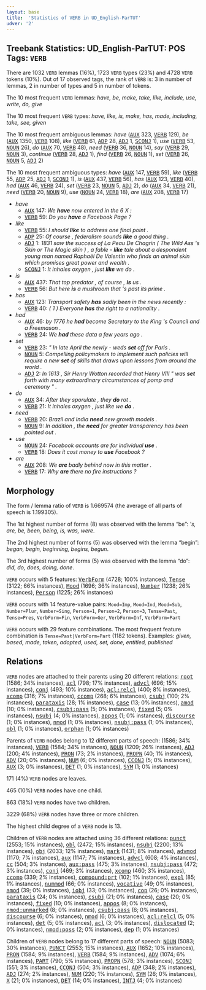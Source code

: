 ```yaml
---
layout: base
title:  'Statistics of VERB in UD_English-ParTUT'
udver: '2'
---
```


## Treebank Statistics: UD_English-ParTUT: POS Tags: `VERB`

There are 1032 `VERB` lemmas (16%), 1723 `VERB` types (23%) and 4728 `VERB` tokens (10%).
Out of 17 observed tags, the rank of `VERB` is: 3 in number of lemmas, 2 in number of types and 5 in number of tokens.

The 10 most frequent `VERB` lemmas: <em>have, be, make, take, like, include, use, write, do, give</em>

The 10 most frequent `VERB` types:  <em>have, like, is, make, has, made, including, take, see, given</em>

The 10 most frequent ambiguous lemmas: <em>have</em> (<tt><a href="en_partut-pos-AUX.html">AUX</a></tt> 323, <tt><a href="en_partut-pos-VERB.html">VERB</a></tt> 129), <em>be</em> (<tt><a href="en_partut-pos-AUX.html">AUX</a></tt> 1350, <tt><a href="en_partut-pos-VERB.html">VERB</a></tt> 108), <em>like</em> (<tt><a href="en_partut-pos-VERB.html">VERB</a></tt> 61, <tt><a href="en_partut-pos-ADP.html">ADP</a></tt> 28, <tt><a href="en_partut-pos-ADJ.html">ADJ</a></tt> 1, <tt><a href="en_partut-pos-SCONJ.html">SCONJ</a></tt> 1), <em>use</em> (<tt><a href="en_partut-pos-VERB.html">VERB</a></tt> 53, <tt><a href="en_partut-pos-NOUN.html">NOUN</a></tt> 26), <em>do</em> (<tt><a href="en_partut-pos-AUX.html">AUX</a></tt> 70, <tt><a href="en_partut-pos-VERB.html">VERB</a></tt> 48), <em>need</em> (<tt><a href="en_partut-pos-VERB.html">VERB</a></tt> 36, <tt><a href="en_partut-pos-NOUN.html">NOUN</a></tt> 14), <em>say</em> (<tt><a href="en_partut-pos-VERB.html">VERB</a></tt> 29, <tt><a href="en_partut-pos-NOUN.html">NOUN</a></tt> 3), <em>continue</em> (<tt><a href="en_partut-pos-VERB.html">VERB</a></tt> 28, <tt><a href="en_partut-pos-ADJ.html">ADJ</a></tt> 1), <em>find</em> (<tt><a href="en_partut-pos-VERB.html">VERB</a></tt> 26, <tt><a href="en_partut-pos-NOUN.html">NOUN</a></tt> 1), <em>set</em> (<tt><a href="en_partut-pos-VERB.html">VERB</a></tt> 26, <tt><a href="en_partut-pos-NOUN.html">NOUN</a></tt> 5, <tt><a href="en_partut-pos-ADJ.html">ADJ</a></tt> 2)

The 10 most frequent ambiguous types:  <em>have</em> (<tt><a href="en_partut-pos-AUX.html">AUX</a></tt> 147, <tt><a href="en_partut-pos-VERB.html">VERB</a></tt> 59), <em>like</em> (<tt><a href="en_partut-pos-VERB.html">VERB</a></tt> 55, <tt><a href="en_partut-pos-ADP.html">ADP</a></tt> 25, <tt><a href="en_partut-pos-ADJ.html">ADJ</a></tt> 1, <tt><a href="en_partut-pos-SCONJ.html">SCONJ</a></tt> 1), <em>is</em> (<tt><a href="en_partut-pos-AUX.html">AUX</a></tt> 437, <tt><a href="en_partut-pos-VERB.html">VERB</a></tt> 56), <em>has</em> (<tt><a href="en_partut-pos-AUX.html">AUX</a></tt> 123, <tt><a href="en_partut-pos-VERB.html">VERB</a></tt> 40), <em>had</em> (<tt><a href="en_partut-pos-AUX.html">AUX</a></tt> 46, <tt><a href="en_partut-pos-VERB.html">VERB</a></tt> 24), <em>set</em> (<tt><a href="en_partut-pos-VERB.html">VERB</a></tt> 23, <tt><a href="en_partut-pos-NOUN.html">NOUN</a></tt> 5, <tt><a href="en_partut-pos-ADJ.html">ADJ</a></tt> 2), <em>do</em> (<tt><a href="en_partut-pos-AUX.html">AUX</a></tt> 34, <tt><a href="en_partut-pos-VERB.html">VERB</a></tt> 21), <em>need</em> (<tt><a href="en_partut-pos-VERB.html">VERB</a></tt> 20, <tt><a href="en_partut-pos-NOUN.html">NOUN</a></tt> 9), <em>use</em> (<tt><a href="en_partut-pos-NOUN.html">NOUN</a></tt> 24, <tt><a href="en_partut-pos-VERB.html">VERB</a></tt> 18), <em>are</em> (<tt><a href="en_partut-pos-AUX.html">AUX</a></tt> 208, <tt><a href="en_partut-pos-VERB.html">VERB</a></tt> 17)


* <em>have</em>
  * <tt><a href="en_partut-pos-AUX.html">AUX</a></tt> 147: <em>We <b>have</b> now entered in the 6 X :</em>
  * <tt><a href="en_partut-pos-VERB.html">VERB</a></tt> 59: <em>Do you <b>have</b> a Facebook Page ?</em>
* <em>like</em>
  * <tt><a href="en_partut-pos-VERB.html">VERB</a></tt> 55: <em>I should <b>like</b> to address one final point .</em>
  * <tt><a href="en_partut-pos-ADP.html">ADP</a></tt> 25: <em>Of course , federalism sounds <b>like</b> a good thing .</em>
  * <tt><a href="en_partut-pos-ADJ.html">ADJ</a></tt> 1: <em>1831 saw the success of La Peau De Chagrin ( The Wild Ass 's Skin or The Magic skin ) , a fable - <b>like</b> tale about a despondent young man named Raphaël De Valentin who finds an animal skin which promises great power and wealth .</em>
  * <tt><a href="en_partut-pos-SCONJ.html">SCONJ</a></tt> 1: <em>It inhales oxygen , just <b>like</b> we do .</em>
* <em>is</em>
  * <tt><a href="en_partut-pos-AUX.html">AUX</a></tt> 437: <em>That top predator , of course , <b>is</b> us .</em>
  * <tt><a href="en_partut-pos-VERB.html">VERB</a></tt> 56: <em>But here <b>is</b> a mushroom that 's past its prime .</em>
* <em>has</em>
  * <tt><a href="en_partut-pos-AUX.html">AUX</a></tt> 123: <em>Transport safety <b>has</b> sadly been in the news recently :</em>
  * <tt><a href="en_partut-pos-VERB.html">VERB</a></tt> 40: <em>( 1 ) Everyone <b>has</b> the right to a nationality .</em>
* <em>had</em>
  * <tt><a href="en_partut-pos-AUX.html">AUX</a></tt> 46: <em>by 1776 he <b>had</b> become Secretary to the King 's Council and a Freemason .</em>
  * <tt><a href="en_partut-pos-VERB.html">VERB</a></tt> 24: <em>We <b>had</b> these data a few years ago .</em>
* <em>set</em>
  * <tt><a href="en_partut-pos-VERB.html">VERB</a></tt> 23: <em>" In late April the newly - weds <b>set</b> off for Paris .</em>
  * <tt><a href="en_partut-pos-NOUN.html">NOUN</a></tt> 5: <em>Compelling policymakers to implement such policies will require a new <b>set</b> of skills that draws upon lessons from around the world .</em>
  * <tt><a href="en_partut-pos-ADJ.html">ADJ</a></tt> 2: <em>In 1613 , Sir Henry Wotton recorded that Henry VIII " was <b>set</b> forth with many extraordinary circumstances of pomp and ceremony " .</em>
* <em>do</em>
  * <tt><a href="en_partut-pos-AUX.html">AUX</a></tt> 34: <em>After they sporulate , they <b>do</b> rot .</em>
  * <tt><a href="en_partut-pos-VERB.html">VERB</a></tt> 21: <em>It inhales oxygen , just like we <b>do</b> .</em>
* <em>need</em>
  * <tt><a href="en_partut-pos-VERB.html">VERB</a></tt> 20: <em>Brazil and India <b>need</b> new growth models .</em>
  * <tt><a href="en_partut-pos-NOUN.html">NOUN</a></tt> 9: <em>In addition , the <b>need</b> for greater transparency has been pointed out .</em>
* <em>use</em>
  * <tt><a href="en_partut-pos-NOUN.html">NOUN</a></tt> 24: <em>Facebook accounts are for individual <b>use</b> .</em>
  * <tt><a href="en_partut-pos-VERB.html">VERB</a></tt> 18: <em>Does it cost money to <b>use</b> Facebook ?</em>
* <em>are</em>
  * <tt><a href="en_partut-pos-AUX.html">AUX</a></tt> 208: <em>We <b>are</b> badly behind now in this matter .</em>
  * <tt><a href="en_partut-pos-VERB.html">VERB</a></tt> 17: <em>Why <b>are</b> there no fire instructions ?</em>

## Morphology

The form / lemma ratio of `VERB` is 1.669574 (the average of all parts of speech is 1.199305).

The 1st highest number of forms (8) was observed with the lemma “be”: <em>'s, are, be, been, being, is, was, were</em>.

The 2nd highest number of forms (5) was observed with the lemma “begin”: <em>began, begin, beginning, begins, begun</em>.

The 3rd highest number of forms (5) was observed with the lemma “do”: <em>did, do, does, doing, done</em>.

`VERB` occurs with 5 features: <tt><a href="en_partut-feat-VerbForm.html">VerbForm</a></tt> (4728; 100% instances), <tt><a href="en_partut-feat-Tense.html">Tense</a></tt> (3122; 66% instances), <tt><a href="en_partut-feat-Mood.html">Mood</a></tt> (1696; 36% instances), <tt><a href="en_partut-feat-Number.html">Number</a></tt> (1238; 26% instances), <tt><a href="en_partut-feat-Person.html">Person</a></tt> (1225; 26% instances)

`VERB` occurs with 14 feature-value pairs: `Mood=Imp`, `Mood=Ind`, `Mood=Sub`, `Number=Plur`, `Number=Sing`, `Person=1`, `Person=2`, `Person=3`, `Tense=Past`, `Tense=Pres`, `VerbForm=Fin`, `VerbForm=Ger`, `VerbForm=Inf`, `VerbForm=Part`

`VERB` occurs with 29 feature combinations.
The most frequent feature combination is `Tense=Past|VerbForm=Part` (1182 tokens).
Examples: <em>given, based, made, taken, adopted, used, set, done, entitled, published</em>


## Relations

`VERB` nodes are attached to their parents using 20 different relations: <tt><a href="en_partut-dep-root.html">root</a></tt> (1586; 34% instances), <tt><a href="en_partut-dep-acl.html">acl</a></tt> (798; 17% instances), <tt><a href="en_partut-dep-advcl.html">advcl</a></tt> (696; 15% instances), <tt><a href="en_partut-dep-conj.html">conj</a></tt> (493; 10% instances), <tt><a href="en_partut-dep-acl-relcl.html">acl:relcl</a></tt> (400; 8% instances), <tt><a href="en_partut-dep-xcomp.html">xcomp</a></tt> (316; 7% instances), <tt><a href="en_partut-dep-ccomp.html">ccomp</a></tt> (268; 6% instances), <tt><a href="en_partut-dep-csubj.html">csubj</a></tt> (100; 2% instances), <tt><a href="en_partut-dep-parataxis.html">parataxis</a></tt> (28; 1% instances), <tt><a href="en_partut-dep-case.html">case</a></tt> (13; 0% instances), <tt><a href="en_partut-dep-amod.html">amod</a></tt> (10; 0% instances), <tt><a href="en_partut-dep-csubj-pass.html">csubj:pass</a></tt> (5; 0% instances), <tt><a href="en_partut-dep-fixed.html">fixed</a></tt> (5; 0% instances), <tt><a href="en_partut-dep-nsubj.html">nsubj</a></tt> (4; 0% instances), <tt><a href="en_partut-dep-appos.html">appos</a></tt> (1; 0% instances), <tt><a href="en_partut-dep-discourse.html">discourse</a></tt> (1; 0% instances), <tt><a href="en_partut-dep-nmod.html">nmod</a></tt> (1; 0% instances), <tt><a href="en_partut-dep-nsubj-pass.html">nsubj:pass</a></tt> (1; 0% instances), <tt><a href="en_partut-dep-obl.html">obl</a></tt> (1; 0% instances), <tt><a href="en_partut-dep-orphan.html">orphan</a></tt> (1; 0% instances)

Parents of `VERB` nodes belong to 12 different parts of speech:  (1586; 34% instances), <tt><a href="en_partut-pos-VERB.html">VERB</a></tt> (1584; 34% instances), <tt><a href="en_partut-pos-NOUN.html">NOUN</a></tt> (1209; 26% instances), <tt><a href="en_partut-pos-ADJ.html">ADJ</a></tt> (200; 4% instances), <tt><a href="en_partut-pos-PRON.html">PRON</a></tt> (73; 2% instances), <tt><a href="en_partut-pos-PROPN.html">PROPN</a></tt> (40; 1% instances), <tt><a href="en_partut-pos-ADV.html">ADV</a></tt> (20; 0% instances), <tt><a href="en_partut-pos-NUM.html">NUM</a></tt> (6; 0% instances), <tt><a href="en_partut-pos-CCONJ.html">CCONJ</a></tt> (5; 0% instances), <tt><a href="en_partut-pos-AUX.html">AUX</a></tt> (3; 0% instances), <tt><a href="en_partut-pos-DET.html">DET</a></tt> (1; 0% instances), <tt><a href="en_partut-pos-SYM.html">SYM</a></tt> (1; 0% instances)

171 (4%) `VERB` nodes are leaves.

465 (10%) `VERB` nodes have one child.

863 (18%) `VERB` nodes have two children.

3229 (68%) `VERB` nodes have three or more children.

The highest child degree of a `VERB` node is 13.

Children of `VERB` nodes are attached using 36 different relations: <tt><a href="en_partut-dep-punct.html">punct</a></tt> (2553; 15% instances), <tt><a href="en_partut-dep-obl.html">obl</a></tt> (2472; 15% instances), <tt><a href="en_partut-dep-nsubj.html">nsubj</a></tt> (2200; 13% instances), <tt><a href="en_partut-dep-obj.html">obj</a></tt> (2033; 12% instances), <tt><a href="en_partut-dep-mark.html">mark</a></tt> (1431; 8% instances), <tt><a href="en_partut-dep-advmod.html">advmod</a></tt> (1170; 7% instances), <tt><a href="en_partut-dep-aux.html">aux</a></tt> (1147; 7% instances), <tt><a href="en_partut-dep-advcl.html">advcl</a></tt> (608; 4% instances), <tt><a href="en_partut-dep-cc.html">cc</a></tt> (504; 3% instances), <tt><a href="en_partut-dep-aux-pass.html">aux:pass</a></tt> (475; 3% instances), <tt><a href="en_partut-dep-nsubj-pass.html">nsubj:pass</a></tt> (472; 3% instances), <tt><a href="en_partut-dep-conj.html">conj</a></tt> (469; 3% instances), <tt><a href="en_partut-dep-xcomp.html">xcomp</a></tt> (460; 3% instances), <tt><a href="en_partut-dep-ccomp.html">ccomp</a></tt> (339; 2% instances), <tt><a href="en_partut-dep-compound-prt.html">compound:prt</a></tt> (102; 1% instances), <tt><a href="en_partut-dep-expl.html">expl</a></tt> (85; 1% instances), <tt><a href="en_partut-dep-nummod.html">nummod</a></tt> (66; 0% instances), <tt><a href="en_partut-dep-vocative.html">vocative</a></tt> (49; 0% instances), <tt><a href="en_partut-dep-amod.html">amod</a></tt> (39; 0% instances), <tt><a href="en_partut-dep-iobj.html">iobj</a></tt> (33; 0% instances), <tt><a href="en_partut-dep-cop.html">cop</a></tt> (26; 0% instances), <tt><a href="en_partut-dep-parataxis.html">parataxis</a></tt> (24; 0% instances), <tt><a href="en_partut-dep-csubj.html">csubj</a></tt> (21; 0% instances), <tt><a href="en_partut-dep-case.html">case</a></tt> (20; 0% instances), <tt><a href="en_partut-dep-fixed.html">fixed</a></tt> (10; 0% instances), <tt><a href="en_partut-dep-appos.html">appos</a></tt> (8; 0% instances), <tt><a href="en_partut-dep-nmod-unmarked.html">nmod:unmarked</a></tt> (8; 0% instances), <tt><a href="en_partut-dep-csubj-pass.html">csubj:pass</a></tt> (6; 0% instances), <tt><a href="en_partut-dep-discourse.html">discourse</a></tt> (6; 0% instances), <tt><a href="en_partut-dep-nmod.html">nmod</a></tt> (6; 0% instances), <tt><a href="en_partut-dep-acl-relcl.html">acl:relcl</a></tt> (5; 0% instances), <tt><a href="en_partut-dep-det.html">det</a></tt> (5; 0% instances), <tt><a href="en_partut-dep-acl.html">acl</a></tt> (3; 0% instances), <tt><a href="en_partut-dep-dislocated.html">dislocated</a></tt> (2; 0% instances), <tt><a href="en_partut-dep-nmod-poss.html">nmod:poss</a></tt> (2; 0% instances), <tt><a href="en_partut-dep-dep.html">dep</a></tt> (1; 0% instances)

Children of `VERB` nodes belong to 17 different parts of speech: <tt><a href="en_partut-pos-NOUN.html">NOUN</a></tt> (5083; 30% instances), <tt><a href="en_partut-pos-PUNCT.html">PUNCT</a></tt> (2553; 15% instances), <tt><a href="en_partut-pos-AUX.html">AUX</a></tt> (1652; 10% instances), <tt><a href="en_partut-pos-PRON.html">PRON</a></tt> (1584; 9% instances), <tt><a href="en_partut-pos-VERB.html">VERB</a></tt> (1584; 9% instances), <tt><a href="en_partut-pos-ADV.html">ADV</a></tt> (1074; 6% instances), <tt><a href="en_partut-pos-PART.html">PART</a></tt> (790; 5% instances), <tt><a href="en_partut-pos-PROPN.html">PROPN</a></tt> (578; 3% instances), <tt><a href="en_partut-pos-SCONJ.html">SCONJ</a></tt> (551; 3% instances), <tt><a href="en_partut-pos-CCONJ.html">CCONJ</a></tt> (504; 3% instances), <tt><a href="en_partut-pos-ADP.html">ADP</a></tt> (348; 2% instances), <tt><a href="en_partut-pos-ADJ.html">ADJ</a></tt> (274; 2% instances), <tt><a href="en_partut-pos-NUM.html">NUM</a></tt> (220; 1% instances), <tt><a href="en_partut-pos-SYM.html">SYM</a></tt> (26; 0% instances), <tt><a href="en_partut-pos-X.html">X</a></tt> (21; 0% instances), <tt><a href="en_partut-pos-DET.html">DET</a></tt> (14; 0% instances), <tt><a href="en_partut-pos-INTJ.html">INTJ</a></tt> (4; 0% instances)

